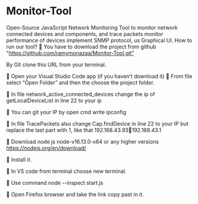 # Monitor-Tool
Open-Source JavaScript Network Monitoring Tool to monitor network connected devices and components, and trace packets monitor performance of devices implement SNMP protocol, us Graphical UI.
How to run our tool?
	You have to download the project from github "https://github.com/ramymonazaa/Monitor-Tool.git”
 
By Git clone this URL from your terminal.

	Open your Visual Studio Code app (if you haven’t download it)
	From file select “Open Folder” and then the choose the project folder.  

	In file network_active_connected_devices change the ip of getLocalDeviceList in line 22 to your ip 

	You can git your IP by open cmd write ipconfig

	In file TracePackets also change Cap.findDevice in line 22 to your IP but replace the last part with 1, like that 192.168.43.93192.168.43.1

	Download node js node-v16.13.0-x64 or any higher versions https://nodejs.org/en/download/

	Install it.

	In VS code from terminal choose new terminal.

	Use command node --inspect start.js

	Open Firefox browser and take the link copy past in it.
